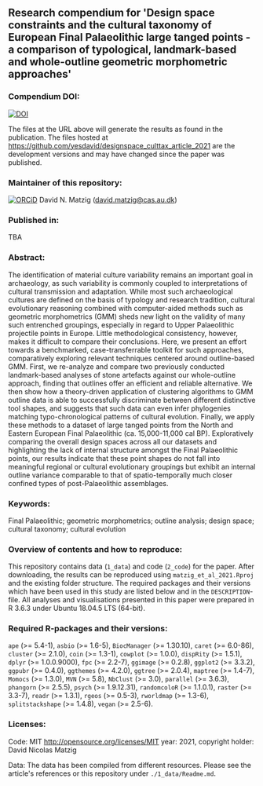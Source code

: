 ## Research compendium for 'Design space constraints and the cultural taxonomy of European Final Palaeolithic large tanged points - a comparison of typological, landmark-based and whole-outline geometric morphometric approaches' 

### Compendium DOI:

[![DOI](https://zenodo.org/badge/DOI/10.5281/zenodo.4560743.svg)](https://doi.org/10.5281/zenodo.4560743)

The files at the URL above will generate the results as found in the publication. The files hosted at <https://github.com/yesdavid/designspace_culttax_article_2021> are the development versions and may have changed since the paper was published.

### Maintainer of this repository:

[![ORCiD](https://img.shields.io/badge/ORCiD-0000--0001--7349--5401-green.svg)](http://orcid.org/0000-0001-7349-5401) David N. Matzig (<david.matzig@cas.au.dk>) 

### Published in:

TBA

### Abstract:

The identification of material culture variability remains an important goal in archaeology, as such variability is commonly coupled to interpretations of cultural transmission and adaptation. While most such archaeological cultures are defined on the basis of typology and research tradition, cultural evolutionary reasoning combined with computer-aided methods such as geometric morphometrics (GMM) sheds new light on the validity of many such entrenched groupings, especially in regard to Upper Palaeolithic projectile points in Europe. Little methodological consistency, however, makes it difficult to compare their conclusions. Here, we present an effort towards a benchmarked, case-transferrable toolkit for such approaches, comparatively exploring relevant techniques centered around outline-based GMM. First, we re-analyze and compare two previously conducted landmark-based analyses of stone artefacts against our whole-outline approach, finding that outlines offer an efficient and reliable alternative. We then show how a theory-driven application of clustering algorithms to GMM outline data is able to successfully discriminate between different distinctive tool shapes, and suggests that such data can even infer phylogenies matching typo-chronological patterns of cultural evolution. Finally, we apply these methods to a dataset of large tanged points from the North and Eastern European Final Palaeolithic (ca. 15,000-11,000 cal BP). Exploratively comparing the overall design spaces across all our datasets and highlighting the lack of internal structure amongst the Final Palaeolithic points, our results indicate that these point shapes do not fall into meaningful regional or cultural evolutionary groupings but exhibit an internal outline variance comparable to that of spatio-temporally much closer confined types of post-Palaeolithic assemblages.

### Keywords:

Final Palaeolithic; geometric morphometrics; outline analysis; design space; cultural taxonomy; cultural evolution

### Overview of contents and how to reproduce:

This repository contains data (`1_data`) and code (`2_code`) for the paper. After downloading, the results can be reproduced using `matzig_et_al_2021.Rproj` and the existing folder structure. The required packages and their versions which have been used in this study are listed below and in the `DESCRIPTION`-file. All analyses and visualisations presented in this paper were prepared in R 3.6.3 under Ubuntu 18.04.5 LTS (64-bit).

### Required R-packages and their versions:

`ape` (>= 5.4-1), `asbio` (>= 1.6-5), `BiocManager` (>= 1.30.10), `caret` (>= 6.0-86), `cluster` (>= 2.1.0), `coin` (>= 1.3-1), `cowplot` (>= 1.0.0), `dispRity` (>= 1.5.1), `dplyr` (>= 1.0.0.9000), `fpc` (>= 2.2-7), `ggimage` (>= 0.2.8), `ggplot2` (>= 3.3.2), `ggpubr` (>= 0.4.0), `ggthemes` (>= 4.2.0), `ggtree` (>= 2.0.4), `maptree` (>= 1.4-7), `Momocs` (>= 1.3.0), `MVN` (>= 5.8), `NbClust` (>= 3.0), `parallel` (>= 3.6.3), `phangorn` (>= 2.5.5), `psych` (>= 1.9.12.31), `randomcoloR` (>= 1.1.0.1), `raster` (>= 3.3-7), `readr` (>= 1.3.1), `rgeos` (>= 0.5-3), `rworldmap` (>= 1.3-6), `splitstackshape` (>= 1.4.8), `vegan` (>= 2.5-6).




### Licenses:

Code: MIT <http://opensource.org/licenses/MIT> year: 2021, copyright holder: David Nicolas Matzig

Data: The data has been compiled from different resources. Please see the article's references or this repository under `./1_data/Readme.md`.
